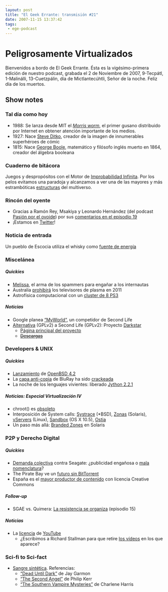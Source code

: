 ```yaml
---
layout: post
title: "El Geek Errante: transmisión #21"
date: 2007-11-15 13:37:42
tags:
 - ege-podcast
---
```


# Peligrosamente Virtualizados
Bienvenidos a bordo de El Geek Errante. Ésta es la vigésimo-primera edición de nuestro podcast, grabada el 2 de Noviembre de 2007, 9-Tecpátl, 1-Malinálli, 13-Cuetzpálin, día de Mictlantecúhtli, Señor de la noche. Feliz día de los muertos.

## Show notes

### Tal día como hoy
- 1988: Se lanza desde MIT el [*Morris worm*](https://en.wikipedia.org/wiki/Morris_worm), el primer gusano distribuido por Internet en obtener atención importante de los medios.
- 1927: Nace [Steve Ditko](http://steveditko.com/), creador de la imagen de innumerables superhéroes de cómic
- 1815: Nace [George Boole](http://www.kerryr.net/pioneers/boole.htm), matemático y filósofo inglés muerto en 1864, creador del álgebra booleana

### Cuaderno de bitácora
Juegos y despropósitos con el Motor de [Improbabilidad Infinita](http://h2g2.com/entry/A4284713). Por los pelos evitamos una paradoja y alcanzamos a ver una de las mayores y más estrambóticas [estructuras](ihttp://web.archive.org/web/20090220131159/http://dreamers.com/mundodisco/) del multiverso.

### Rincón del oyente
- Gracias a Ramón Rey, Msakiya y Leonardo Hernández (del podcast [Pasión por el ovoide](http://www.pasionporelovoide.com/podcast/archives/temporada2007/)) por sus [comentarios en el episodio 19](http://web.archive.org/web/20081216022024/http://elgeekerrante.com/ege-podcast-ep19/#comments)
- ¡Estamos en [Twitter](https://twitter.com/geek_errante)!

### Noticia de entrada
Un pueblo de Escocia utiliza el whisky como [fuente de energía](http://web.archive.org/web/20080412050953/http://www.sundayherald.com/news/heraldnews/display.var.1580515.0.scots_set_for_worlds_first_drampowered_hospital.php)

### Miscelánea

##### Quickies
- [Melissa](http://web.archive.org/web/20080706191003/http://www.geek.com/spammers-create-melissa-stripper-game/), el arma de los spammers para engañar a los internautas
- Australia [prohibirá](http://gizmodo.com/309279/australia-to-ban-all-plasmas) los televisores de plasma en 2011
- Astrofísica computacional con un [cluster de 8 PS3](http://web.archive.org/web/20090222110707/http://www.wired.com/techbiz/it/news/2007/10/ps3_supercomputer)

##### Noticias
- Google planea [“MyWorld“](http://games.slashdot.org/story/07/09/25/1437249/google-testing-my-world-second-life-rival), un competidor de Second Life
- [Alternativa](ihttp://web.archive.org/web/20080623035259/http://blogs.sun.com/kier/entry/java_if_you_thought_it) (GPLv2) a Second Life (GPLv2): Proyecto [Darkstar](http://web.archive.org/web/20090311003847/http://java.sun.com/developer/technicalArticles/Interviews/kesselman_qa.html)
    - [Página principal del proyecto](https://en.wikipedia.org/wiki/Project_Darkstar)
    - ~~[Descargas]()~~

### Developers & UNIX

##### Quickies
- [Lanzamiento](http://www.onlamp.com/pub/a/bsd/2007/11/01/whats-new-in-bsd-42.html) de [OpenBSD 4.2](https://www.openbsd.org/42.html)
- La [capa anti-copia](https://www.redfox.bz/es/anydvdhd.html) de BluRay ha sido [crackeada](http://web.archive.org/web/20090415101545/http://www.theinquirer.net/inquirer/news/438/1022438/blu-ray-bd-cracked)
- La noche de los lenguajes vivientes: liberado [Jython 2.2.1](http://www.jython.org/archive/221/archive/22/news.html)

##### Noticias: Especial Virtualización IV
- chroot() es [obsoleto](http://kerneltrap.org/Linux/Abusing_chroot)
- Interposición de System calls: [Systrace](https://www.provos.org/index.php?/plugin/tag/systrace) (\*BSD), [Zonas](http://brendangregg.com/zones.html) (Solaris), [vServers](http://linux-vserver.org/Welcome_to_Linux-VServer.org) (Linux), [Sandbox](http://lemonodor.com/archives/2007/10/sexprs_in_leopard.html) (OS X 10.5), [Ostia](http://www.isoc.org/isoc/conferences/ndss/04/proceedings/Papers/Garfinkel.pdf)
- Un paso más allá: [Branded Zones](https://en.wikipedia.org/wiki/Solaris_Containers#Branded_zones) en Solaris

### P2P y Derecho Digital

##### Quickies
- [Demanda colectiva](http://web.archive.org/web/20081010032536/http://www.diarioti.com/gate/n.php?id=15667) contra Seagate: ¿publicidad engañosa o [mala nomenclatura](https://es.wikipedia.org/wiki/Prefijo_binario)?
- The Pirate Bay ve un [futuro sin BitTorrent](https://torrentfreak.com/the-pirate-bay-sees-a-future-without-bittorrent-071030/)
- España es el [mayor productor de contenido](http://elpais.com/diario/2007/11/01/ciberpais/1193886143_850215.html) con licencia Creative Commons

##### Follow-up
- SGAE vs. Quimera: [La resistencia se organiza](http://derecho-internet.org/node/420/) (episodio 15)

##### Noticias
- La [licencia](https://www.youtube.com/t/terms?gl=ES&hl=es) de [YouTube](http://derechoynormas.blogspot.com/2007/10/youtube-y-la-lpi-todos-los-derechos.html)
    - ¿Escribimos a Richard Stallman para que retire [los vídeos](https://www.youtube.com/results?search_query=richard+stallman) en los que aparece?

### Sci-fi to Sci-fact
- [Sangre sintética](http://www.popsci.com/scitech/article/2006-11/better-blood). Referencias:
    - [“Dead Until Dark”](http://web.archive.org/web/20071120051644/http://blogs.techrepublic.com.com/geekend/?p=456) de Jay Garmon
    - [“The Second Angel”](https://en.wikipedia.org/wiki/The_Second_Angel) de Philip Kerr
    - [“The Southern Vampire Mysteries”](https://en.wikipedia.org/wiki/The_Southern_Vampire_Mysteries) de Charlene Harris

